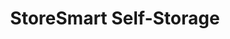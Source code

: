 ---
title: "StoreSmart Self-Storage"
url: /spring-hill/storesmart-self-storage/
shop: storage rental
---